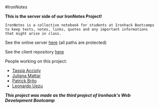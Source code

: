 #IronNotes

**This is the server side of our IronNotes Project!**

`IronNotes is a collective notebook for students at Ironhack Bootcamps to keep texts, notes, links, quotes and any important informations that might arise in class.`

See the online server [here](ec2-3-131-169-218.us-east-2.compute.amazonaws.com) (all paths are protected)

See the client repository [here](https://github.com/tassiaaccioly/ironnotes-client)

People working on this project:

- [Tassia Accioly](https://github.com/tassiaaccioly)
- [Juliana Mattar](https://github.com/JulianaMattar)
- [Patrick Brito](https://github.com/patrickbrito95)
- [Leonardo Uezu](https://github.com/luezu-42)

**_This project was made as the third project of Ironhack's Web Development Bootcamp_**
